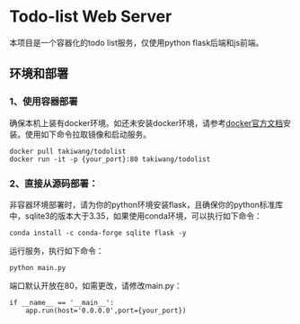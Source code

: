 # Todo-list Web Server

本项目是一个容器化的todo list服务，仅使用python flask后端和js前端。

## 环境和部署

### 1、使用容器部署

确保本机上装有docker环境。如还未安装docker环境，请参考[docker官方文档](https://docs.docker.com/engine/install/)安装。使用如下命令拉取镜像和启动服务。
```
docker pull takiwang/todolist
docker run -it -p {your_port}:80 takiwang/todolist
```
### 2、直接从源码部署：
非容器环境部署时，请为你的python环境安装flask，且确保你的python标准库中，sqlite3的版本大于3.35，如果使用conda环境，可以执行如下命令：
```
conda install -c conda-forge sqlite flask -y
```
运行服务，执行如下命令：
```
python main.py
```
端口默认开放在80，如需更改，请修改main.py：
```
if __name__ == '__main__':
    app.run(host='0.0.0.0',port={your_port})
```